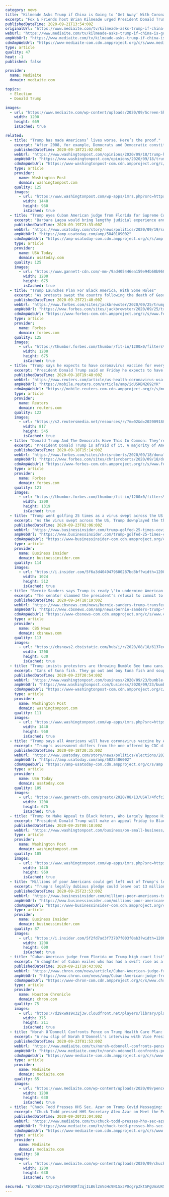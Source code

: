 ```yaml
---
category: news
title: "Kilmeade Asks Trump if China is Going to ‘Get Away’ With Coronavirus: They’re ‘Responsible For the Deaths of 200,000 Americans’"
excerpt: "Fox & Friends host Brian Kilmeade urged President Donald Trump in a Monday interview to punish China for the fact that the coronavirus has killed approximately 200,000 Americans."
publishedDateTime: 2020-09-21T13:54:00Z
originalUrl: "https://www.mediaite.com/tv/kilmeade-asks-trump-if-china-is-going-to-get-away-with-coronavirus-theyre-responsible-for-the-deaths-of-200000-americans/"
webUrl: "https://www.mediaite.com/tv/kilmeade-asks-trump-if-china-is-going-to-get-away-with-coronavirus-theyre-responsible-for-the-deaths-of-200000-americans/"
ampWebUrl: "https://www.mediaite.com/tv/kilmeade-asks-trump-if-china-is-going-to-get-away-with-coronavirus-theyre-responsible-for-the-deaths-of-200000-americans/amp/"
cdnAmpWebUrl: "https://www-mediaite-com.cdn.ampproject.org/c/s/www.mediaite.com/tv/kilmeade-asks-trump-if-china-is-going-to-get-away-with-coronavirus-theyre-responsible-for-the-deaths-of-200000-americans/amp/"
type: article
quality: 47
heat: -1
published: false

provider:
  name: Mediaite
  domain: mediaite.com

topics:
  - Election
  - Donald Trump

images:
  - url: "https://www.mediaite.com/wp-content/uploads/2020/09/Screen-Shot-2020-09-21-at-9.22.39-AM-1200x669.jpg"
    width: 1200
    height: 669
    isCached: true

related:
  - title: "Trump has made Americans’ lives worse. Here’s the proof."
    excerpt: "After 2008, for example, Democrats and Democratic constituencies (minorities, women, low-income Americans) felt better about their lives, while Republicans and their constituencies felt worse. But something very different happened after 2016: Well-being measures dropped substantially for Democratic constituencies,"
    publishedDateTime: 2020-09-18T21:02:00Z
    webUrl: "https://www.washingtonpost.com/opinions/2020/09/18/trump-has-made-americans-lives-worse-heres-proof/"
    ampWebUrl: "https://www.washingtonpost.com/opinions/2020/09/18/trump-has-made-americans-lives-worse-heres-proof/?outputType=amp"
    cdnAmpWebUrl: "https://www-washingtonpost-com.cdn.ampproject.org/c/s/www.washingtonpost.com/opinions/2020/09/18/trump-has-made-americans-lives-worse-heres-proof/?outputType=amp"
    type: article
    provider:
      name: Washington Post
      domain: washingtonpost.com
    quality: 125
    images:
      - url: "https://www.washingtonpost.com/wp-apps/imrs.php?src=https://arc-anglerfish-washpost-prod-washpost.s3.amazonaws.com/public/JGN5OUGNLEI6RLIKBYA67OR4YE.jpg&w=1440"
        width: 1440
        height: 960
        isCached: true
  - title: "Trump eyes Cuban American judge from Florida for Supreme Court"
    excerpt: "Barbara Lagoa would bring lengthy judicial experience and two potential political benefits: She is a Cuban American from a battleground state."
    publishedDateTime: 2020-09-19T23:33:00Z
    webUrl: "https://www.usatoday.com/story/news/politics/2020/09/19/supreme-court-latina-judge-barbara-lagoa-eyed-possible-nominee/5840189002/"
    ampWebUrl: "https://amp.usatoday.com/amp/5840189002"
    cdnAmpWebUrl: "https://amp-usatoday-com.cdn.ampproject.org/c/s/amp.usatoday.com/amp/5840189002"
    type: article
    provider:
      name: USA Today
      domain: usatoday.com
    quality: 125
    images:
      - url: "https://www.gannett-cdn.com/-mm-/9ad405446ea159e94b68b9604fdd24ec4325e3d8/c=0-156-3369-2051/local/-/media/2020/08/17/PalmBeachPost/ghows-LK-200118688-70e433c3.jpg?auto=webp&format=pjpg&width=1200"
        width: 1200
        height: 675
        isCached: true
  - title: "Trump Launches Plan For Black America, With Some Holes"
    excerpt: "As protests swept the country following the death of George Floyd, Trump lumped peaceful protesters and the Black Lives Matter movement with rioters and looters. D"
    publishedDateTime: 2020-09-25T21:40:00Z
    webUrl: "https://www.forbes.com/sites/jackbrewster/2020/09/25/trump-launches-plan-for-black-america-with-some-holes/"
    ampWebUrl: "https://www.forbes.com/sites/jackbrewster/2020/09/25/trump-launches-plan-for-black-america-with-some-holes/amp/"
    cdnAmpWebUrl: "https://www-forbes-com.cdn.ampproject.org/c/s/www.forbes.com/sites/jackbrewster/2020/09/25/trump-launches-plan-for-black-america-with-some-holes/amp/"
    type: article
    provider:
      name: Forbes
      domain: forbes.com
    quality: 125
    images:
      - url: "https://thumbor.forbes.com/thumbor/fit-in/1200x0/filters%3Aformat%28jpg%29/https%3A%2F%2Fspecials-images.forbesimg.com%2Fimageserve%2F5f6e5da0205871d7b30c7bf3%2F0x0.jpg%3FcropX1%3D0%26cropX2%3D3000%26cropY1%3D304%26cropY2%3D1992"
        width: 1200
        height: 675
        isCached: true
  - title: "Trump says he expects to have coronavirus vaccine for every American by April"
    excerpt: "President Donald Trump said on Friday he expects to have available enough doses of a coronavirus vaccine for every American by April."
    publishedDateTime: 2020-09-18T19:48:00Z
    webUrl: "https://www.reuters.com/article/us-health-coronavirus-usa-trump-idUSKBN2692YK"
    ampWebUrl: "https://mobile.reuters.com/article/amp/idUSKBN2692YK"
    cdnAmpWebUrl: "https://mobile-reuters-com.cdn.ampproject.org/c/s/mobile.reuters.com/article/amp/idUSKBN2692YK"
    type: article
    provider:
      name: Reuters
      domain: reuters.com
    quality: 122
    images:
      - url: "https://s2.reutersmedia.net/resources/r/?m=02&d=20200918&t=2&i=1534047651&w=&fh=545px&fw=&ll=&pl=&sq=&r=LYNXMPEG8H1RH"
        width: 817
        height: 545
        isCached: true
  - title: "Donald Trump And The Democrats Have This In Common: They’re Afraid Of Marijuana"
    excerpt: "President Donald Trump is afraid of it. A majority of Americans want it. So why did the Democrats avoid a symbolic vote on marijuana legalization this week?"
    publishedDateTime: 2020-09-18T15:14:00Z
    webUrl: "https://www.forbes.com/sites/chrisroberts/2020/09/18/donald-trump-and-the-democrats-have-this-in-common-theyre-afraid-of-marijuana/"
    ampWebUrl: "https://www.forbes.com/sites/chrisroberts/2020/09/18/donald-trump-and-the-democrats-have-this-in-common-theyre-afraid-of-marijuana/amp/"
    cdnAmpWebUrl: "https://www-forbes-com.cdn.ampproject.org/c/s/www.forbes.com/sites/chrisroberts/2020/09/18/donald-trump-and-the-democrats-have-this-in-common-theyre-afraid-of-marijuana/amp/"
    type: article
    provider:
      name: Forbes
      domain: forbes.com
    quality: 121
    images:
      - url: "https://thumbor.forbes.com/thumbor/fit-in/1200x0/filters%3Aformat%28jpg%29/https%3A%2F%2Fspecials-images.forbesimg.com%2Fimageserve%2F5f64cb97f0b0cf790cefa936%2F0x0.jpg"
        width: 1200
        height: 1319
        isCached: true
  - title: "Trump went golfing 25 times as a virus swept across the US and killed over 200,000 Americans"
    excerpt: "As the virus swept across the US, Trump downplayed the threat, deflected blame to others, and routinely visited his properties to play golf."
    publishedDateTime: 2020-09-23T02:06:00Z
    webUrl: "https://www.businessinsider.com/trump-golfed-25-times-covid-19-spread-killed-over-200000-2020-9"
    ampWebUrl: "https://www.businessinsider.com/trump-golfed-25-times-covid-19-spread-killed-over-200000-2020-9?amp"
    cdnAmpWebUrl: "https://www-businessinsider-com.cdn.ampproject.org/c/s/www.businessinsider.com/trump-golfed-25-times-covid-19-spread-killed-over-200000-2020-9?amp"
    type: article
    provider:
      name: Business Insider
      domain: businessinsider.com
    quality: 114
    images:
      - url: "https://i.insider.com/5f6a3d4049479600287bd8bf?width=1200&format=jpeg"
        width: 1024
        height: 512
        isCached: true
  - title: "Bernie Sanders says Trump is ready \"to undermine American democracy in order to stay in power\""
    excerpt: "The senator slammed the president's refusal to commit to a peaceful transfer of power and his opposition to mail-in voting."
    publishedDateTime: 2020-09-24T18:19:00Z
    webUrl: "https://www.cbsnews.com/news/bernie-sanders-trump-transfer-of-power/"
    ampWebUrl: "https://www.cbsnews.com/amp/news/bernie-sanders-trump-transfer-of-power/"
    cdnAmpWebUrl: "https://www-cbsnews-com.cdn.ampproject.org/c/s/www.cbsnews.com/amp/news/bernie-sanders-trump-transfer-of-power/"
    type: article
    provider:
      name: CBS News
      domain: cbsnews.com
    quality: 113
    images:
      - url: "https://cbsnews2.cbsistatic.com/hub/i/r/2020/08/18/6137ee8a-ede1-4d3c-acc3-ab8f06fb7a23/thumbnail/1200x630/0b4ab92020d5cf2ba13edd554d5b0df1/ap-20231101371898.jpg"
        width: 1200
        height: 630
        isCached: true
  - title: "Trump insists protesters are throwing Bumble Bee tuna cans, in the midst of pandemic tuna shortage"
    excerpt: "Cans of tuna fish. They go out and buy tuna fish and soup. You know that, right?” Trump said. “They throw it. It’s the perfect weight, tuna fish, they can really rip it,"
    publishedDateTime: 2020-09-23T20:54:00Z
    webUrl: "https://www.washingtonpost.com/business/2020/09/23/bumble-bee-tuna-protesters/"
    ampWebUrl: "https://www.washingtonpost.com/business/2020/09/23/bumble-bee-tuna-protesters/?outputType=amp"
    cdnAmpWebUrl: "https://www-washingtonpost-com.cdn.ampproject.org/c/s/www.washingtonpost.com/business/2020/09/23/bumble-bee-tuna-protesters/?outputType=amp"
    type: article
    provider:
      name: Washington Post
      domain: washingtonpost.com
    quality: 111
    images:
      - url: "https://www.washingtonpost.com/wp-apps/imrs.php?src=https://arc-anglerfish-washpost-prod-washpost.s3.amazonaws.com/public/HCENOQH5VMI6VMHEGUHE4YGMSE.jpg&w=1440"
        width: 1440
        height: 960
        isCached: true
  - title: "Trump says all Americans will have coronavirus vaccine by April, health officials skeptical of timeline"
    excerpt: "Trump's assessment differs from the one offered by CDC director Robert Redfield, who said a vaccine could be available by late spring or next summer."
    publishedDateTime: 2020-09-18T20:35:00Z
    webUrl: "https://www.usatoday.com/story/news/politics/elections/2020/09/18/coronavirus-trump-says-americans-have-covid-19-vaccine-april/5825486002/"
    ampWebUrl: "https://amp.usatoday.com/amp/5825486002"
    cdnAmpWebUrl: "https://amp-usatoday-com.cdn.ampproject.org/c/s/amp.usatoday.com/amp/5825486002"
    type: article
    provider:
      name: USA Today
      domain: usatoday.com
    quality: 109
    images:
      - url: "https://www.gannett-cdn.com/presto/2020/08/13/USAT/4fcfc399-0a9d-4711-b0f5-5cfa45f23ae3-AP20226667076368.jpg?auto=webp&crop=2756,1551,x0,y140&format=pjpg&width=1200"
        width: 1200
        height: 675
        isCached: true
  - title: "Trump to Make Appeal to Black Voters, Who Largely Oppose Him"
    excerpt: "President Donald Trump will make an appeal Friday to Black voters to help re-elect him in November, promising them money to expand small businesses and further criminal sentencing reductions."
    publishedDateTime: 2020-09-25T00:18:00Z
    webUrl: "https://www.washingtonpost.com/business/on-small-business/trump-to-make-appeal-to-black-voters-who-largely-oppose-him/2020/09/24/98d3b638-fec3-11ea-b0e4-350e4e60cc91_story.html"
    type: article
    provider:
      name: Washington Post
      domain: washingtonpost.com
    quality: 105
    images:
      - url: "https://www.washingtonpost.com/wp-apps/imrs.php?src=https://arc-anglerfish-washpost-prod-washpost.s3.amazonaws.com/public/RLGSSFX6YMI6VMHEGUHE4YGMSE.jpg&w=1440"
        width: 1440
        height: 959
        isCached: true
  - title: "Millions of poor Americans could get left out of Trump's legally dubious plan to send $200 drug discount cards to 33 million Medicare beneficiaries"
    excerpt: "Trump's legally dubious pledge could leave out 13 million low-income Americans receiving federal aid within Medicare."
    publishedDateTime: 2020-09-25T23:53:00Z
    webUrl: "https://www.businessinsider.com/millions-poor-americans-trumps-plan-medicare-cards-2020-9"
    ampWebUrl: "https://www.businessinsider.com/millions-poor-americans-trumps-plan-medicare-cards-2020-9?amp"
    cdnAmpWebUrl: "https://www-businessinsider-com.cdn.ampproject.org/c/s/www.businessinsider.com/millions-poor-americans-trumps-plan-medicare-cards-2020-9?amp"
    type: article
    provider:
      name: Business Insider
      domain: businessinsider.com
    quality: 87
    images:
      - url: "https://i.insider.com/5f2fd7ad3f73707f003f0ab3?width=1200&format=jpeg"
        width: 1200
        height: 600
        isCached: true
  - title: "Cuban-American judge from Florida on Trump high court list"
    excerpt: "A daughter of Cuban exiles who has had a swift rise as a lawyer and judge is on President Donald Trump's short list to replace Ruth Bader Ginsburg on the U.S. Supreme Court. The president said Monday that he does not personally know Barbara Lagoa,"
    publishedDateTime: 2020-09-21T19:43:00Z
    webUrl: "https://www.chron.com/news/article/Cuban-American-judge-from-Florida-on-Trump-high-15584577.php"
    ampWebUrl: "https://www.chron.com/news/amp/Cuban-American-judge-from-Florida-on-Trump-high-15584577.php"
    cdnAmpWebUrl: "https://www-chron-com.cdn.ampproject.org/c/s/www.chron.com/news/amp/Cuban-American-judge-from-Florida-on-Trump-high-15584577.php"
    type: article
    provider:
      name: Houston Chronicle
      domain: chron.com
    quality: 75
    images:
      - url: "https://d29xw9s9x32j3w.cloudfront.net/players/library/placeholder.png"
        width: 375
        height: 211
        isCached: true
  - title: "Norah O’Donnell Confronts Pence on Trump Health Care Plan: ‘Why Should Americans Believe You’ on Preexisting Conditions?"
    excerpt: "A new clip of Norah O'Donnell's interview with Vice President Mike Pence focuses on President Donald Trump's recent pledges about a health care plan."
    publishedDateTime: 2020-09-23T01:53:00Z
    webUrl: "https://www.mediaite.com/tv/norah-odonnell-confronts-pence-on-trump-health-care-plan-why-should-americans-believe-you-on-preexisting-conditions/"
    ampWebUrl: "https://www.mediaite.com/tv/norah-odonnell-confronts-pence-on-trump-health-care-plan-why-should-americans-believe-you-on-preexisting-conditions/amp/"
    cdnAmpWebUrl: "https://www-mediaite-com.cdn.ampproject.org/c/s/www.mediaite.com/tv/norah-odonnell-confronts-pence-on-trump-health-care-plan-why-should-americans-believe-you-on-preexisting-conditions/amp/"
    type: article
    provider:
      name: Mediaite
      domain: mediaite.com
    quality: 65
    images:
      - url: "https://www.mediaite.com/wp-content/uploads/2020/09/pence-odonnell-1.jpg"
        width: 1200
        height: 630
        isCached: true
  - title: "Chuck Todd Presses HHS Sec. Azar on Trump Covid Messaging: Who Should Americans Be Listening to on Masks?"
    excerpt: "Chuck Todd pressed HHS Secretary Alex Azar on Meet the Press Sunday over President Donald Trump's public health messaging being at odds with top officials like the head of the CDC."
    publishedDateTime: 2020-09-20T21:04:00Z
    webUrl: "https://www.mediaite.com/tv/chuck-todd-presses-hhs-sec-azar-on-trump-covid-messaging-who-should-americans-be-listening-to-on-masks/"
    ampWebUrl: "https://www.mediaite.com/tv/chuck-todd-presses-hhs-sec-azar-on-trump-covid-messaging-who-should-americans-be-listening-to-on-masks/amp/"
    cdnAmpWebUrl: "https://www-mediaite-com.cdn.ampproject.org/c/s/www.mediaite.com/tv/chuck-todd-presses-hhs-sec-azar-on-trump-covid-messaging-who-should-americans-be-listening-to-on-masks/amp/"
    type: article
    provider:
      name: Mediaite
      domain: mediaite.com
    quality: 58
    images:
      - url: "https://www.mediaite.com/wp-content/uploads/2020/09/chuck-todd-azar.jpg"
        width: 1200
        height: 630
        isCached: true

secured: "ElQQ6bPsC5p72yJYhKR9QRf3qjILB6l2nVoHc9N1Sx3P0cgrpZktSPgUmxUR5MsfoZ4nuYRQi0bqwHhDdaAvfKsQgOp+jOA/2NZZ79NGAtEvBy+PGGol7baJjSGsSrhxwc7cm8QvUOOosUX3y+BRF+OIQwdT8It6ru6ozlwjna2KVFRuHqLLs7es+SqutN91xJdlAKu1RL4gveOGrEz728HUYs3gt1tK0V8vlp4WAQurA7/5UH86QD44DaXoCU03si33CRrHcp+hdtFFRjDPXAZKla1Yc8fd2jPdrmv4IJqbpcGaLKES1eDCftDhRrqm25O8eedQxIKvQJCw8CPJtGBJB7PJle6bPqBf2NjpaoE=;UVMlqhP28tH72Lmjxu6eNg=="
---
```


